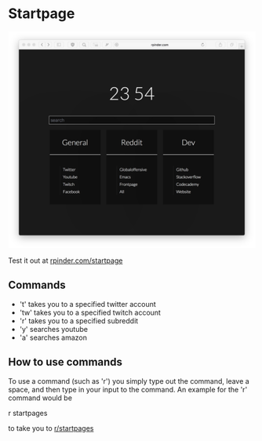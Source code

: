 # Startpage

![screenshot](screenshot.jpg)

Test it out at [rpinder.com/startpage](https://rpinder.com/startpage)

## Commands
+ 't' takes you to a specified twitter account
+ 'tw' takes you to a specified twitch account
+ 'r' takes you to a specified subreddit
+ 'y' searches youtube
+ 'a' searches amazon

## How to use commands
To use a command (such as 'r') you simply type out the command, leave a space, and then type in your input to the command. An example for the 'r' command would be 

r startpages 

to take you to [r/startpages](https://reddit.com/r/startpages)
